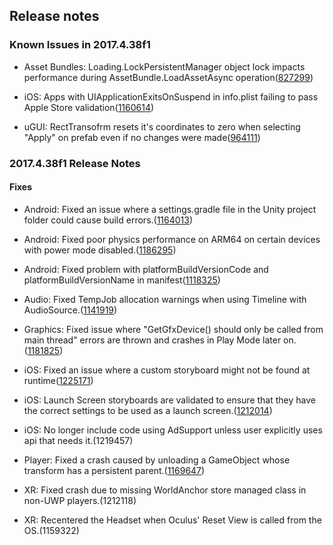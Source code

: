 ## Release notes

### Known Issues in 2017.4.38f1

-   Asset Bundles: Loading.LockPersistentManager object lock impacts performance during AssetBundle.LoadAssetAsync operation([827299](https://issuetracker.unity3d.com/issues/loading-dot-lockpersistentmanager-object-lock-impacts-performance-during-assetbundle-dot-loadassetasync-operation))

-   iOS: Apps with UIApplicationExitsOnSuspend in info.plist failing to pass Apple Store validation([1160614](https://issuetracker.unity3d.com/issues/ios-apps-with-uiapplicationexitsonsuspend-in-info-dot-plist-failing-to-pass-apple-store-validation))

-   uGUI: RectTransofrm resets it\'s coordinates to zero when selecting \"Apply\" on prefab even if no changes were made([964111](https://issuetracker.unity3d.com/issues/recttransofrm-resets-its-coordinates-to-zero-when-selecting-apply-on-prefab-even-if-no-changes-were-made))

### 2017.4.38f1 Release Notes

#### Fixes

-   Android: Fixed an issue where a settings.gradle file in the Unity project folder could cause build errors.([1164013](https://issuetracker.unity3d.com/issues/android-gradle-build-fails-when-theres-a-settings-dot-gradle-file-in-the-project-folder))

-   Android: Fixed poor physics performance on ARM64 on certain devices with power mode disabled.([1186295](https://issuetracker.unity3d.com/issues/a-build-runs-at-a-very-low-fps-from-3-to-5-fps-on-huawei-mate-20-pro-when-the-project-is-built-with-64-bit-architecture))

-   Android: Fixed problem with platformBuildVersionCode and platformBuildVersionName in manifest([1118325](https://issuetracker.unity3d.com/issues/android-android-manifest-contains-incorrect-values-for-platformbuildversioncode-and-platformbuildversionname))

-   Audio: Fixed TempJob allocation warnings when using Timeline with AudioSource.([1141919](https://issuetracker.unity3d.com/issues/applying-audiosource-with-timeline-causes-a-jobtempalloc-warning-on-play))

-   Graphics: Fixed issue where \"GetGfxDevice() should only be called from main thread\" errors are thrown and crashes in Play Mode later on.([1181825](https://issuetracker.unity3d.com/issues/editor-crashes-after-throwing-getgfxdevice-should-only-be-called-from-main-thread-errors))

-   iOS: Fixed an issue where a custom storyboard might not be found at runtime([1225171](https://issuetracker.unity3d.com/issues/2018-dot-4-a-grey-screen-fades-in-between-the-storyboard-launch-screen-and-the-first-unity-scene))

-   iOS: Launch Screen storyboards are validated to ensure that they have the correct settings to be used as a launch screen.([1212014](https://issuetracker.unity3d.com/issues/ios-application-crashes-on-launch-if-storyboard-is-used-as-launch-screen))

-   iOS: No longer include code using AdSupport unless user explicitly uses api that needs it.(1219457)

-   Player: Fixed a crash caused by unloading a GameObject whose transform has a persistent parent.([1169647](https://issuetracker.unity3d.com/issues/loading-and-unloading-additive-scene-calling-resources-dot-unloadunusedassets-spawning-a-prefab-on-a-new-scene-causes-crash))

-   XR: Fixed crash due to missing WorldAnchor store managed class in non-UWP players.(1212118)

-   XR: Recentered the Headset when Oculus\' Reset View is called from the OS.(1159322)
